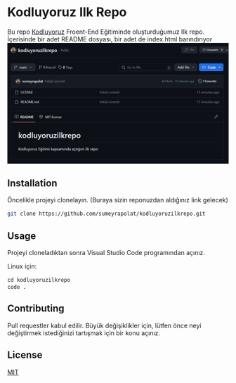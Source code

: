 # Kodluyoruz Ilk Repo

Bu repo [Kodluyoruz](https://www.kodluyoruz.org) Froent-End Eğitiminde oluşturduğumuz llk repo. İçerisinde bir adet README dosyası, bir adet de index.html barındırıyor
![github](figures/repo.png)


## Installation 

Öncelikle projeyi clonelayın. (Buraya sizin reponuzdan aldığınız link gelecek)

```bash 
git clone https://github.com/sumeyrapolat/kodluyoruzilkrepo.git

```

## Usage

Projeyi cloneladıktan sonra Visual Studio Code programından açınız.

Linux için:

```linux
cd kodluyoruzilkrepo
code .
```

## Contributing

Pull requestler kabul edilir. Büyük değişiklikler için, lütfen önce neyi değiştirmek istediğinizi tartışmak için bir konu açınız.

## License

[MIT](https://choosealicense.com/licenses/mit/)


